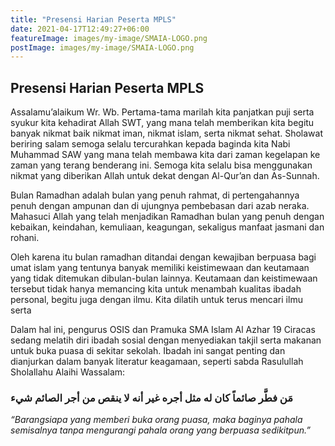 ```yaml
---
title: "Presensi Harian Peserta MPLS"
date: 2021-04-17T12:49:27+06:00
featureImage: images/my-image/SMAIA-LOGO.png
postImage: images/my-image/SMAIA-LOGO.png
---
```


## Presensi Harian Peserta MPLS

Assalamu’alaikum Wr. Wb. Pertama-tama marilah kita panjatkan puji serta syukur kita kehadirat Allah SWT, yang mana telah memberikan kita begitu banyak nikmat baik nikmat iman, nikmat islam, serta nikmat sehat. Sholawat beriring salam semoga selalu tercurahkan kepada baginda kita Nabi Muhammad SAW yang mana telah membawa kita dari zaman kegelapan ke zaman yang terang benderang ini. Semoga kita selalu bisa menggunakan nikmat yang diberikan Allah untuk dekat dengan Al-Qur’an dan As-Sunnah.

Bulan Ramadhan adalah bulan yang penuh rahmat, di pertengahannya penuh dengan ampunan dan di ujungnya pembebasan dari azab neraka. Mahasuci Allah yang telah menjadikan Ramadhan bulan yang penuh dengan kebaikan, keindahan, kemuliaan, keagungan, sekaligus manfaat jasmani dan rohani.

Oleh karena itu bulan ramadhan ditandai dengan kewajiban berpuasa bagi umat islam yang tentunya banyak memiliki keistimewaan dan keutamaan yang tidak ditemukan dibulan-bulan lainnya. Keutamaan dan keistimewaan tersebut tidak hanya memancing kita untuk menambah kualitas ibadah personal, begitu juga dengan ilmu. Kita dilatih untuk terus mencari ilmu serta

Dalam hal ini, pengurus OSIS dan Pramuka SMA Islam Al Azhar 19 Ciracas sedang melatih diri ibadah sosial dengan menyediakan takjil serta makanan untuk buka puasa di sekitar sekolah.
Ibadah ini sangat penting dan dianjurkan dalam banyak literatur keagamaan, seperti sabda Rasulullah Sholallahu Alaihi Wassalam:

### مَن فطَّر صائماً كان له مثل أجره غير أنه لا ينقص من أجر الصائم شيء

_“Barangsiapa yang memberi buka orang puasa, maka baginya pahala semisalnya tanpa mengurangi pahala orang yang berpuasa sedikitpun.”_
